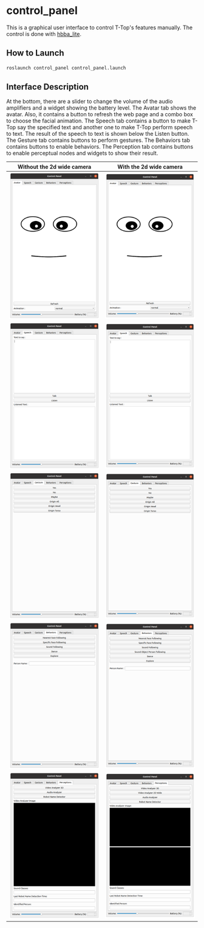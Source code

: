 # control_panel

This is a graphical user interface to control T-Top's features manually. The control is done
with [hbba_lite](../../hbba_lite).

## How to Launch

```bash
roslaunch control_panel control_panel.launch
```

## Interface Description

At the bottom, there are a slider to change the volume of the audio amplifiers and a widget showing the battery level.
The Avatar tab shows the avatar. Also, it contains a button to refresh the web page and a combo box to choose the facial
animation. The Speech tab contains a button to make T-Top say the specified text and another one to make T-Top perform
speech to text. The result of the speech to text is shown below the Listen button. The Gesture tab contains buttons to
perform gestures. The Behaviors tab contains buttons to enable behaviors. The Perception tab contains buttons to enable
perceptual nodes and widgets to show their result.

| Without the 2d wide camera                 | With the 2d wide camera                                        |
| ------------------------------------------ | -------------------------------------------------------------- |
| ![Avatar](images/tab_avatar.png)           | ![Avatar](images/tab_avatar.png)                               |
| ![Speech](images/tab_speech.png)           | ![Speech](images/tab_speech.png)                               |
| ![Gesture](images/tab_gesture.png)         | ![Gesture](images/tab_gesture.png)                             |
| ![Behavior](images/tab_behaviors.png)      | ![Behavior](images/tab_behaviors_with_camera_2d_wide.png)      |
| ![Perceptions](images/tab_perceptions.png) | ![Perceptions](images/tab_perceptions_with_camera_2d_wide.png) |

